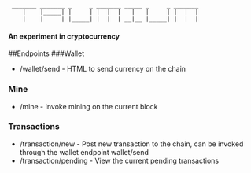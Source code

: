 
```
 _______ _______ _     _ _______ _____ _     _ _______
    |    |_____| |     | |  |  |   |   |     | |  |  |
    |    |     | |_____| |  |  | __|__ |_____| |  |  |
```
#### An experiment in cryptocurrency

##Endpoints 
###Wallet
* /wallet/send - HTML to send currency on the chain

### Mine
* /mine - Invoke mining on the current block

### Transactions
* /transaction/new - Post new transaction to the chain, can be invoked through the wallet endpoint wallet/send
* /transaction/pending - View the current pending transactions